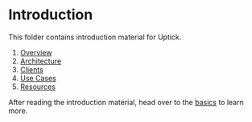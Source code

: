 # Introduction

This folder contains introduction material for Uptick.

1. [Overview](../guides/validators/overview.md)
2. [Architecture](architecture.md)
3. [Clients](clients.md)
4. [Use Cases](use\_cases.md)
5. [Resources](resources.md)

After reading the introduction material, head over to the [basics](../basics/README/) to learn more.
